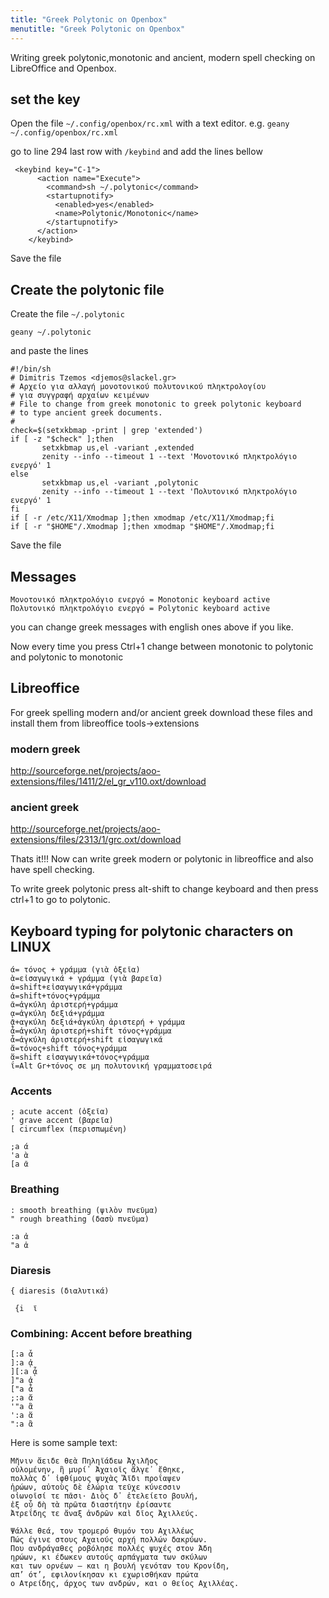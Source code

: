 ```yaml
---
title: "Greek Polytonic on Openbox"
menutitle: "Greek Polytonic on Openbox"
---
```


Writing greek polytonic,monotonic and ancient, modern spell checking on LibreOffice and Openbox.

## set the key
Open the file `~/.config/openbox/rc.xml` with a text editor.
e.g. `geany ~/.config/openbox/rc.xml`

go to line 294 last row with `/keybind` and add the lines bellow
```
 <keybind key="C-1">
      <action name="Execute">
        <command>sh ~/.polytonic</command>
        <startupnotify>
          <enabled>yes</enabled>
          <name>Polytonic/Monotonic</name>
        </startupnotify>
      </action>
    </keybind> 
```
    
Save the file

## Create the polytonic file

Create the file `~/.polytonic`

```
geany ~/.polytonic
```

and paste the lines

```
#!/bin/sh
# Dimitris Tzemos <djemos@slackel.gr>
# Αρχείο για αλλαγή μονοτονικού πολυτονικού πληκτρολογίου
# για συγγραφή αρχαίων κειμένων
# File to change from greek monotonic to greek polytonic keyboard
# to type ancient greek documents.
#
check=$(setxkbmap -print | grep 'extended')
if [ -z "$check" ];then
       setxkbmap us,el -variant ,extended
       zenity --info --timeout 1 --text 'Μονοτονικό πληκτρολόγιο ενεργό' 1
else
       setxkbmap us,el -variant ,polytonic
       zenity --info --timeout 1 --text 'Πολυτονικό πληκτρολόγιο ενεργό' 1
fi
if [ -r /etc/X11/Xmodmap ];then xmodmap /etc/X11/Xmodmap;fi
if [ -r "$HOME"/.Xmodmap ];then xmodmap "$HOME"/.Xmodmap;fi
```

Save the file

## Messages

```
Μονοτονικό πληκτρολόγιο ενεργό = Monotonic keyboard active  
Πολυτονικό πληκτρολόγιο ενεργό = Polytonic keyboard active
```
you can change greek messages with english ones above if you like.

Now every time you press Ctrl+1 change between monotonic to polytonic and polytonic to monotonic

## Libreoffice

For greek spelling modern and/or ancient greek download these files and
install them from libreoffice tools->extensions

### modern greek
http://sourceforge.net/projects/aoo-extensions/files/1411/2/el_gr_v110.oxt/download

### ancient greek
 http://sourceforge.net/projects/aoo-extensions/files/2313/1/grc.oxt/download

Thats it!!!
Now can write greek modern or polytonic in libreoffice and also have spell checking.

To write greek polytonic press alt-shift to change keyboard and then press ctrl+1 to go to polytonic.

## Keyboard typing for polytonic characters on LINUX

```
ά= τόνος + γράμμα (γιὰ ὁξεῖα)
ὰ=εἰσαγωγικά + γράμμα (γιὰ βαρεῖα)
ἁ=shift+εἰσαγωγικά+γράμμα
ἀ=shift+τόνος+γράμμα
ᾶ=ἀγκύλη ἀριστερή+γράμμα
ᾳ=ἀγκύλη δεξιά+γράμμα
ᾷ+αγκύλη δεξιά+ἀγκύλη ἀριστερή + γράμμα
ἆ=ἀγκύλη ἀριστερή+shift τόνος+γράμμα
ἇ=ἀγκύλη ἀριστερή+shift εἰσαγωγικά
ἄ=τόνος+shift τόνος+γράμμα
ἅ=shift εἰσαγωγικά+τόνος+γράμμα
ΐ=Alt Gr+τόνος σε μη πολυτονική γραμματοσειρά
```

### Accents

```
; acute accent (ὀξεῖα)
' grave accent (βαρεῖα)
[ circumflex (περισπωμένη)
```
```
;a ά
'a ὰ
[a ᾶ
```

### Breathing

```
: smooth breathing (ψιλὸν πνεῦμα)
" rough breathing (δασὺ πνεῦμα)
```
```
:a ἀ
"a ἁ
```

### Diaresis

```
{ diaresis (διαλυτικά)
  
 {i  ϊ
```

### Combining: Accent before breathing

```
[:a ἆ
]:a ᾀ
][:a ᾆ
]"a ᾀ
["a ἆ
;:a ἄ
'"a ἃ
':a ἅ
":a ἂ
```

Here is some sample text:

```
Μῆνιν ἄειδε θεὰ Πηληϊάδεω Ἀχιλῆος
οὐλομένην, ἣ μυρί᾿ Ἀχαιοῖς ἄλγε᾿ ἔθηκε,
πολλὰς δ᾿ ἰφθίμους ψυχὰς Ἄϊδι προΐαψεν
ἡρώων, αὐτοὺς δὲ ἑλώρια τεῦχε κύνεσσιν
οἰωνοῖσί τε πᾶσι· Διὸς δ᾿ ἐτελείετο βουλή,        
ἐξ οὗ δὴ τὰ πρῶτα διαστήτην ἐρίσαντε
Ἀτρεΐδης τε ἄναξ ἀνδρῶν καὶ δῖος Ἀχιλλεύς.

Ψάλλε θεά, τον τρομερό θυμόν του Αχιλλέως
Πώς έγινε στους Αχαιούς αρχή πολλών δακρύων.
Που ανδράγαθες ροβόλησε πολλές ψυχές στον Άδη
ηρώων, κι έδωκεν αυτούς αρπάγματα των σκύλων
και των ορνέων – και η βουλή γενόταν του Κρονίδη,
απ’ ότ’, εφιλονίκησαν κι εχωρισθήκαν πρώτα
ο Ατρείδης, άρχος των ανδρών, και ο θείος Αχιλλέας.
```

